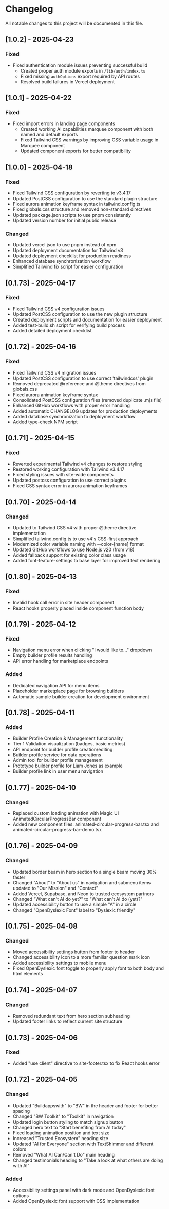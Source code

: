 # Changelog

All notable changes to this project will be documented in this file.

## [1.0.2] - 2025-04-23

### Fixed
- Fixed authentication module issues preventing successful build
  - Created proper auth module exports in `/lib/auth/index.ts`
  - Fixed missing `authOptions` export required by API routes
  - Resolved build failures in Vercel deployment

## [1.0.1] - 2025-04-22

### Fixed
- Fixed import errors in landing page components
  - Created working AI capabilities marquee component with both named and default exports
  - Fixed Tailwind CSS warnings by improving CSS variable usage in Marquee component
  - Updated component exports for better compatibility

## [1.0.0] - 2025-04-18

### Fixed
- Fixed Tailwind CSS configuration by reverting to v3.4.17
- Updated PostCSS configuration to use the standard plugin structure
- Fixed aurora animation keyframe syntax in tailwind.config.ts
- Fixed globals.css structure and removed non-standard directives
- Updated package.json scripts to use pnpm consistently
- Updated version number for initial public release

### Changed
- Updated vercel.json to use pnpm instead of npm
- Updated deployment documentation for Tailwind v3
- Updated deployment checklist for production readiness
- Enhanced database synchronization workflow
- Simplified Tailwind fix script for easier configuration

## [0.1.73] - 2025-04-17

### Fixed
- Fixed Tailwind CSS v4 configuration issues
- Updated PostCSS configuration to use the new plugin structure
- Created deployment scripts and documentation for easier deployment
- Added test-build.sh script for verifying build process
- Added detailed deployment checklist

## [0.1.72] - 2025-04-16

### Fixed
- Fixed Tailwind CSS v4 migration issues
- Updated PostCSS configuration to use correct 'tailwindcss' plugin
- Removed deprecated @reference and @theme directives from globals.css
- Fixed aurora animation keyframe syntax
- Consolidated PostCSS configuration files (removed duplicate .mjs file)
- Enhanced GitHub workflows with proper error handling
- Added automatic CHANGELOG updates for production deployments
- Added database synchronization to deployment workflow
- Added type-check NPM script

## [0.1.71] - 2025-04-15

### Fixed
- Reverted experimental Tailwind v4 changes to restore styling
- Restored working configuration with Tailwind v3.4.17
- Fixed styling issues with site-wide components
- Updated postcss configuration to use correct plugins
- Fixed CSS syntax error in aurora animation keyframes

## [0.1.70] - 2025-04-14

### Changed
- Updated to Tailwind CSS v4 with proper @theme directive implementation
- Simplified tailwind.config.ts to use v4's CSS-first approach
- Modernized color variable naming with --color-[name] format
- Updated GitHub workflows to use Node.js v20 (from v18)
- Added fallback support for existing color class usage
- Added font-feature-settings to base layer for improved text rendering

## [0.1.80] - 2025-04-13

### Fixed
- Invalid hook call error in site header component
- React hooks properly placed inside component function body

## [0.1.79] - 2025-04-12

### Fixed
- Navigation menu error when clicking "I would like to..." dropdown
- Empty builder profile results handling
- API error handling for marketplace endpoints

### Added
- Dedicated navigation API for menu items
- Placeholder marketplace page for browsing builders
- Automatic sample builder creation for development environment

## [0.1.78] - 2025-04-11

### Added
- Builder Profile Creation & Management functionality
- Tier 1 Validation visualization (badges, basic metrics)
- API endpoint for builder profile creation/editing
- Builder profile service for data operations
- Admin tool for builder profile management
- Prototype builder profile for Liam Jones as example
- Builder profile link in user menu navigation

## [0.1.77] - 2025-04-10

### Changed
- Replaced custom loading animation with Magic UI AnimatedCircularProgressBar component
- Added new component files: animated-circular-progress-bar.tsx and animated-circular-progress-bar-demo.tsx

## [0.1.76] - 2025-04-09

### Changed
- Updated border beam in hero section to a single beam moving 30% faster
- Changed "About" to "About us" in navigation and submenu items updated to "Our Mission" and "Contact"
- Added Vercel, Supabase, and Neon to trusted ecosystem partners
- Changed "What can't AI do yet?" to "What can't AI do (yet)?"
- Updated accessibility button to use a simple "A" in a circle
- Changed "OpenDyslexic Font" label to "Dyslexic friendly"

## [0.1.75] - 2025-04-08

### Changed
- Moved accessibility settings button from footer to header
- Changed accessibility icon to a more familiar question mark icon
- Added accessibility settings to mobile menu
- Fixed OpenDyslexic font toggle to properly apply font to both body and html elements

## [0.1.74] - 2025-04-07

### Changed
- Removed redundant text from hero section subheading
- Updated footer links to reflect current site structure

## [0.1.73] - 2025-04-06

### Fixed
- Added "use client" directive to site-footer.tsx to fix React hooks error

## [0.1.72] - 2025-04-05

### Changed
- Updated "Buildappswith" to "BW" in the header and footer for better spacing
- Changed "BW Toolkit" to "Toolkit" in navigation
- Updated login button styling to match signup button
- Changed hero text to "Start benefiting from AI today"
- Fixed loading animation position and text size
- Increased "Trusted Ecosystem" heading size
- Updated "AI for Everyone" section with TextShimmer and different colors
- Removed "What AI Can/Can't Do" main heading
- Changed testimonials heading to "Take a look at what others are doing with AI"

### Added
- Accessibility settings panel with dark mode and OpenDyslexic font options
- Added OpenDyslexic font support with CSS implementation
